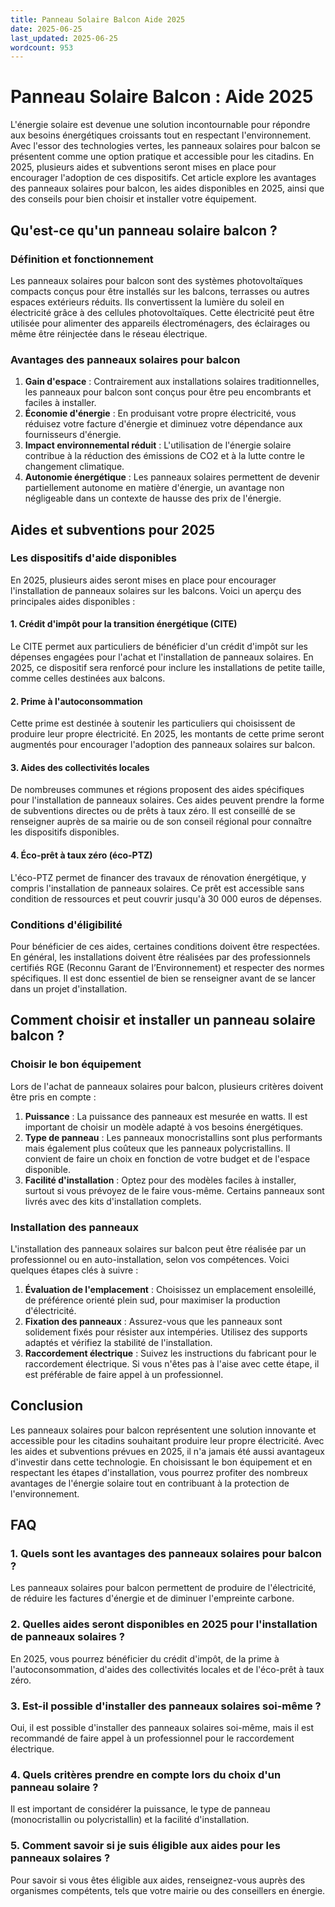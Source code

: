 ```yaml
---
title: Panneau Solaire Balcon Aide 2025
date: 2025-06-25
last_updated: 2025-06-25
wordcount: 953
---
```


# Panneau Solaire Balcon : Aide 2025

L'énergie solaire est devenue une solution incontournable pour répondre aux besoins énergétiques croissants tout en respectant l'environnement. Avec l'essor des technologies vertes, les panneaux solaires pour balcon se présentent comme une option pratique et accessible pour les citadins. En 2025, plusieurs aides et subventions seront mises en place pour encourager l'adoption de ces dispositifs. Cet article explore les avantages des panneaux solaires pour balcon, les aides disponibles en 2025, ainsi que des conseils pour bien choisir et installer votre équipement.

## Qu'est-ce qu'un panneau solaire balcon ?

### Définition et fonctionnement

Les panneaux solaires pour balcon sont des systèmes photovoltaïques compacts conçus pour être installés sur les balcons, terrasses ou autres espaces extérieurs réduits. Ils convertissent la lumière du soleil en électricité grâce à des cellules photovoltaïques. Cette électricité peut être utilisée pour alimenter des appareils électroménagers, des éclairages ou même être réinjectée dans le réseau électrique.

### Avantages des panneaux solaires pour balcon

1. **Gain d'espace** : Contrairement aux installations solaires traditionnelles, les panneaux pour balcon sont conçus pour être peu encombrants et faciles à installer.
2. **Économie d'énergie** : En produisant votre propre électricité, vous réduisez votre facture d'énergie et diminuez votre dépendance aux fournisseurs d'énergie.
3. **Impact environnemental réduit** : L'utilisation de l'énergie solaire contribue à la réduction des émissions de CO2 et à la lutte contre le changement climatique.
4. **Autonomie énergétique** : Les panneaux solaires permettent de devenir partiellement autonome en matière d'énergie, un avantage non négligeable dans un contexte de hausse des prix de l'énergie.

## Aides et subventions pour 2025

### Les dispositifs d'aide disponibles

En 2025, plusieurs aides seront mises en place pour encourager l'installation de panneaux solaires sur les balcons. Voici un aperçu des principales aides disponibles :

#### 1. **Crédit d'impôt pour la transition énergétique (CITE)**

Le CITE permet aux particuliers de bénéficier d'un crédit d'impôt sur les dépenses engagées pour l'achat et l'installation de panneaux solaires. En 2025, ce dispositif sera renforcé pour inclure les installations de petite taille, comme celles destinées aux balcons.

#### 2. **Prime à l'autoconsommation**

Cette prime est destinée à soutenir les particuliers qui choisissent de produire leur propre électricité. En 2025, les montants de cette prime seront augmentés pour encourager l'adoption des panneaux solaires sur balcon.

#### 3. **Aides des collectivités locales**

De nombreuses communes et régions proposent des aides spécifiques pour l'installation de panneaux solaires. Ces aides peuvent prendre la forme de subventions directes ou de prêts à taux zéro. Il est conseillé de se renseigner auprès de sa mairie ou de son conseil régional pour connaître les dispositifs disponibles.

#### 4. **Éco-prêt à taux zéro (éco-PTZ)**

L'éco-PTZ permet de financer des travaux de rénovation énergétique, y compris l'installation de panneaux solaires. Ce prêt est accessible sans condition de ressources et peut couvrir jusqu'à 30 000 euros de dépenses.

### Conditions d'éligibilité

Pour bénéficier de ces aides, certaines conditions doivent être respectées. En général, les installations doivent être réalisées par des professionnels certifiés RGE (Reconnu Garant de l’Environnement) et respecter des normes spécifiques. Il est donc essentiel de bien se renseigner avant de se lancer dans un projet d'installation.

## Comment choisir et installer un panneau solaire balcon ?

### Choisir le bon équipement

Lors de l'achat de panneaux solaires pour balcon, plusieurs critères doivent être pris en compte :

1. **Puissance** : La puissance des panneaux est mesurée en watts. Il est important de choisir un modèle adapté à vos besoins énergétiques.
2. **Type de panneau** : Les panneaux monocristallins sont plus performants mais également plus coûteux que les panneaux polycristallins. Il convient de faire un choix en fonction de votre budget et de l'espace disponible.
3. **Facilité d'installation** : Optez pour des modèles faciles à installer, surtout si vous prévoyez de le faire vous-même. Certains panneaux sont livrés avec des kits d'installation complets.

### Installation des panneaux

L'installation des panneaux solaires sur balcon peut être réalisée par un professionnel ou en auto-installation, selon vos compétences. Voici quelques étapes clés à suivre :

1. **Évaluation de l'emplacement** : Choisissez un emplacement ensoleillé, de préférence orienté plein sud, pour maximiser la production d'électricité.
2. **Fixation des panneaux** : Assurez-vous que les panneaux sont solidement fixés pour résister aux intempéries. Utilisez des supports adaptés et vérifiez la stabilité de l'installation.
3. **Raccordement électrique** : Suivez les instructions du fabricant pour le raccordement électrique. Si vous n'êtes pas à l'aise avec cette étape, il est préférable de faire appel à un professionnel.

## Conclusion

Les panneaux solaires pour balcon représentent une solution innovante et accessible pour les citadins souhaitant produire leur propre électricité. Avec les aides et subventions prévues en 2025, il n'a jamais été aussi avantageux d'investir dans cette technologie. En choisissant le bon équipement et en respectant les étapes d'installation, vous pourrez profiter des nombreux avantages de l'énergie solaire tout en contribuant à la protection de l'environnement.

## FAQ

### 1. Quels sont les avantages des panneaux solaires pour balcon ?

Les panneaux solaires pour balcon permettent de produire de l'électricité, de réduire les factures d'énergie et de diminuer l'empreinte carbone.

### 2. Quelles aides seront disponibles en 2025 pour l'installation de panneaux solaires ?

En 2025, vous pourrez bénéficier du crédit d'impôt, de la prime à l'autoconsommation, d'aides des collectivités locales et de l'éco-prêt à taux zéro.

### 3. Est-il possible d'installer des panneaux solaires soi-même ?

Oui, il est possible d'installer des panneaux solaires soi-même, mais il est recommandé de faire appel à un professionnel pour le raccordement électrique.

### 4. Quels critères prendre en compte lors du choix d'un panneau solaire ?

Il est important de considérer la puissance, le type de panneau (monocristallin ou polycristallin) et la facilité d'installation.

### 5. Comment savoir si je suis éligible aux aides pour les panneaux solaires ?

Pour savoir si vous êtes éligible aux aides, renseignez-vous auprès des organismes compétents, tels que votre mairie ou des conseillers en énergie.
